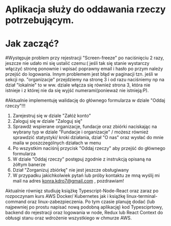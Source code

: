 # Aplikacja służy do oddawania rzeczy potrzebującym.

# Jak zacząć?

#Występuje problem przy rejestracji "Screen-freeze" po naciśnięciu 2 razy, jeszcze nie udało mi się ustalić czemu:( 
jeśli tak się stanie wystarczy włączyć stronę ponownie i wpisać poprawny email i hasło po przym należy przejść do logowania. 
Innym problemem jest błąd w paginacji tzn. jeśli w sekcji np. "organizacje" przejdziemy na stronę 3 i od razu naciśniemy np 
na dział "lokalnie" to w ww. dziale włącza się również strona 3, która nie istnieje i z której nie da się wyjść numerami(ponieważ nie istnieją:P).

#Aktualnie implementuję walidację do głównego formularza w dziale "Oddaj rzeczy"!!!

1. Zarejestruj się w dziale "Załóż konto"
2. Zaloguj się w dziale "Zaloguj się"
3. Sprawdź wspierane organizacje, fundacje oraz zbiórki naciskając na wybrany typ w dziale "Fundacje i organizacje" / możesz również sprawdzić statystyki/ kroki działania, dział "O nas" oraz wysłać do mnie maila w poszczególnych działach w menu
4. Po wszystkim naciśnij przycisk "Oddaj rzeczy" aby przejść do głównego formularza
5. W dziale "Oddaj rzeczy" postępuj zgodnie z instrukcją opisaną na żółtym banerze
6. Dział "Zorganizuj zbiórkę" nie jest jeszcze obsługiwany
7. W przypadku jakichkolwiek pytań lub próby kontaktu ze mną wyślij mi mail na adres konra.kdro7@gmail.com , pozdrawiam!

Aktualnie równięz studiuję książkę Typescript-Node-React oraz zaraz po rozpoczynam kurs AWS Docker/ Kubernetes jak i książkę linux-terminal-command oraz linux-zabezpieczenia. 
Po tym czasie planuję dodać (lub najpewniej po prostu napisać nową podobną aplikację) kod Typesciprtowy, backend do rejestracji oraz logowania w node, Redux lub React Context do obłusgi stanu
oraz wdrożenie wszystkiego w chmurze AWS.